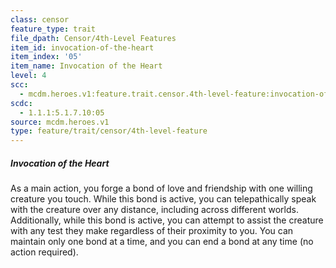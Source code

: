 ```yaml
---
class: censor
feature_type: trait
file_dpath: Censor/4th-Level Features
item_id: invocation-of-the-heart
item_index: '05'
item_name: Invocation of the Heart
level: 4
scc:
  - mcdm.heroes.v1:feature.trait.censor.4th-level-feature:invocation-of-the-heart
scdc:
  - 1.1.1:5.1.7.10:05
source: mcdm.heroes.v1
type: feature/trait/censor/4th-level-feature
---
```


##### Invocation of the Heart

As a main action, you forge a bond of love and friendship with one willing creature you touch. While this bond is active, you can telepathically speak with the creature over any distance, including across different worlds. Additionally, while this bond is active, you can attempt to assist the creature with any test they make regardless of their proximity to you. You can maintain only one bond at a time, and you can end a bond at any time (no action required).
